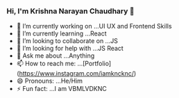 ### Hi, I'm Krishna Narayan Chaudhary 👋


<!-- **kncofficial/kncofficial** is a ✨ _special_ ✨ repository because its `README.md` (this file) appears on your GitHub profile.  Here are some ideas to get you started: -->

- 🔭 I’m currently working on ...UI UX and Frontend Skills
- 🌱 I’m currently learning ...React
- 👯 I’m looking to collaborate on ...JS
- 🤔 I’m looking for help with ...JS React
- 💬 Ask me about ...Anything
- 📫 How to reach me: ...[Portfolio] (https://www.instagram.com/iamkncknc/)
- 😄 Pronouns: ...He/Him
- ⚡ Fun fact: ...I am VBMLVDKNC 

